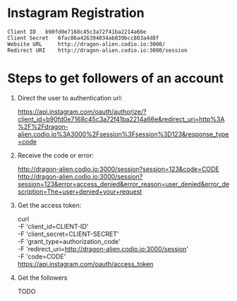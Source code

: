 Instagram Registration
======================

    Client ID 	b90fd0e7168c45c3a72f41ba2214a66e
    Client Secret 	6fac06a426394034ab839bcc803a4d8f
    Website URL 	http://dragon-alien.codio.io:3000/
    Redirect URI 	http://dragon-alien.codio.io:3000/session
    
Steps to get followers of an account
====================================

1. Direct the user to authentication url:

    https://api.instagram.com/oauth/authorize/?client_id=b90fd0e7168c45c3a72f41ba2214a66e&redirect_uri=http%3A%2F%2Fdragon-alien.codio.io%3A3000%2Fsession%3Fsession%3D123&response_type=code
    
2. Receive the code or error:

    http://dragon-alien.codio.io:3000/session?session=123&code=CODE
    http://dragon-alien.codio.io:3000/session?session=123&error=access_denied&error_reason=user_denied&error_description=The+user+denied+your+request
    
3. Get the access token:

    curl \
    -F 'client_id=CLIENT-ID' \
    -F 'client_secret=CLIENT-SECRET' \
    -F 'grant_type=authorization_code' \
    -F 'redirect_uri=http://dragon-alien.codio.io:3000/session' \
    -F 'code=CODE' \
    https://api.instagram.com/oauth/access_token

4. Get the followers

    TODO
